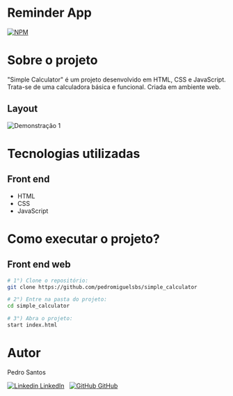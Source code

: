 # Reminder App
[![NPM](https://img.shields.io/npm/l/react)](https://github.com/pedromiguelsbs/simple_calculator/blob/master/LICENSE) 

# Sobre o projeto

"Simple Calculator" é um projeto desenvolvido em HTML, CSS e JavaScript. Trata-se de uma calculadora básica e funcional. Criada em ambiente web.

## Layout
![Demonstração 1](https://i.imgur.com/7RamCXe.png?1)

# Tecnologias utilizadas
## Front end
- HTML
- CSS
- JavaScript

# Como executar o projeto?

## Front end web

```bash
# 1°) Clone o repositório:
git clone https://github.com/pedromiguelsbs/simple_calculator

# 2°) Entre na pasta do projeto:
cd simple_calculator

# 3°) Abra o projeto:
start index.html
```

# Autor

Pedro Santos

[![Linkedin](https://i.stack.imgur.com/gVE0j.png) LinkedIn](https://www.linkedin.com/in/pedromiguelsbs/)
&nbsp;
[![GitHub](https://i.stack.imgur.com/tskMh.png) GitHub](https://github.com/pedromiguelsbs)
